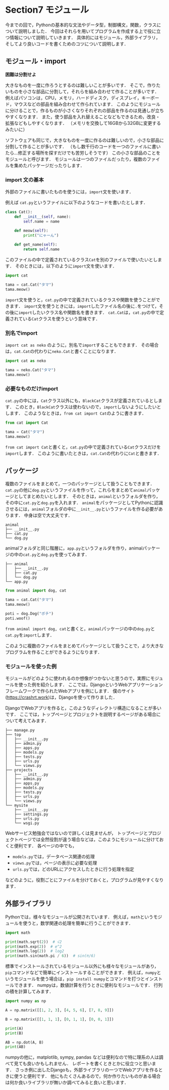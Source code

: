 # Section7 モジュール

今までの回で，Pythonの基本的な文法やデータ型，制御構文，関数，クラスについて説明しました．
今回はそれらを用いてプログラムを作成する上で役に立つ情報について説明していきます．
具体的にはモジュール，外部ライブラリ，そしてより良いコードを書くためのコツについて説明します．

## モジュール・import


**困難は分割せよ**

大きなものを一度に作ろうとするのは難しいことが多いです．
そこで，作りたいものを小さな部品に分割して，それらを組み合わせて作ることが多いです．
例えばパソコンは，CPU，メモリ，ハードディスク，ディスプレイ，キーボード，マウスなどの部品を組み合わせて作られています．
このようにモジュールに分けることで，作るものが小さくなりそれぞれの部品を作るのは見通しが立ちやすくなります．
また，使う部品を入れ替えることなどもできるため，改良・拡張などもしやすくなります．
（メモリを交換して16GBから32GBに変更するみたいに）

ソフトウェアも同じで，大きなものを一度に作るのは難しいので，小さな部品に分割して作ることが多いです．
（もし数千行のコードを一つのファイルに書いたら...修正する場所を探すだけでも苦労しそうです）
この小さな部品のことをモジュールと呼びます．
モジュールは一つのファイルだったり，複数のファイルを集めたパッケージだったりします．


### import 文の基本

外部のファイルに書いたものを使うには，`import`文を使います．

例えば `cat.py`というファイルに以下のようなコードを書いたとします．

```python
class Cat():
    def __init__(self, name):
        self.name = name

    def meow(self):
        print("にゃーん")
    
    def get_name(self):
        return self.name
```

このファイルの中で定義されているクラス`Cat`を別のファイルで使いたいとします．
そのときには，以下のように`import`文を使います．


```python
import cat

tama = cat.Cat("タマ")
tama.meow()
```

`import`文を使うと，`cat.py`の中で定義されているクラスや関数を使うことができます．
`import`文を使うときには，`import`したファイル名の後に`.`をつけて，その後に`import`したいクラス名や関数名を書きます．
`cat.Cat`は，`cat.py`の中で定義されている`Cat`クラスを使うという意味です．

### 別名でimport

`import cat as neko` のように，別名で`import`することもできます．
その場合は，`cat.Cat`の代わりに`neko.Cat`と書くことになります．

```python
import cat as neko

tama = neko.Cat("タマ")
tama.meow()
```

### 必要なものだけimport

`cat.py`の中には，`Cat`クラス以外にも，`BlackCat`クラスが定義されているとします．
このとき，`BlackCat`クラスは使わないので，`import`しないようにしたいとします．
このようなときは，`from cat import Cat`のように書きます．


```python
from cat import Cat

tama = Cat("タマ")
tama.meow()
```

`from cat import Cat`と書くと，`cat.py`の中で定義されている`Cat`クラスだけを`import`します．
このように書いたときは，`cat.Cat`の代わりに`Cat`と書きます．

## パッケージ

複数のファイルをまとめて，一つのパッケージとして扱うこともできます．
`cat.py`の他に`dog.py`というファイルを作って，これらをまとめて`animal`パッケージとしてまとめたいとします．
そのときは，`animal`というフォルダを作り，その中に`cat.py`と`dog.py`を入れます．
`animal`をパッケージとしてPythonに認識させるには，`animal`フォルダの中に`__init__.py`というファイルを作る必要があります．
中身は空で大丈夫です．

```
animal
├── __init__.py
├── cat.py
└── dog.py
```

animalフォルダと同じ階層に，`app.py`というフォルダを作り，animalパッケージの中の`cat.py`と`dog.py`を使ってみます．

```
├── animal
│   ├── __init__.py
│   ├── cat.py
│   └── dog.py
└── app.py
```

```python
from animal import dog, cat

tama = cat.Cat("タマ")
tama.meow()

poti = dog.Dog("ポチ")
poti.woof()
```

`from animal import dog, cat`と書くと，`animal`パッケージの中の`dog.py`と`cat.py`を`import`します．

このように複数のファイルをまとめてパッケージとして扱うことで，より大きなプログラムを作ることができるようになります．

### モジュールを使った例

モジュールがどのように使われるのか想像がつかないと思うので，実際にモジュールを使った例を紹介します．
ここでは，DjangoというWebアプリケーションフレームワークで作られたWebアプリを例にします．
僕のサイト(https://crashrt.work)は，Djangoを使って作りました．

DjangoでWebアプリを作ると，このようなディレクトリ構造になることが多いです．
ここでは，トップページとプロジェクトを説明するページがある場合について考えてみます．

```
├── manage.py
├── top
│   ├── __init__.py
│   ├── admin.py
│   ├── apps.py
│   ├── models.py
│   ├── tests.py
│   ├── urls.py
│   └── views.py
├── projects
│   ├── __init__.py
│   ├── admin.py
│   ├── apps.py
│   ├── models.py
│   ├── tests.py
│   ├── urls.py
│   └── views.py
└── mysite
    ├── __init__.py
    ├── settings.py
    ├── urls.py
    └── wsgi.py
```

Webサービス勉強会ではないので詳しくは見ませんが，
トップページとプロジェクトページでは全然役割が違う場合などは，このようにモジュールに分けておくと便利です．
各ページの中でも，

- `models.py`では，データベース関連の処理
- `views.py`では，ページの表示に必要な処理
- `urls.py`では，どのURLにアクセスしたときに行う処理を指定

などのように，役割ごとにファイルを分けておくと，プログラムが見やすくなります．


## 外部ライブラリ

Pythonでは，様々なモジュールが公開されています．
例えば，`math`というモジュールを使うと，数学関連の処理を簡単に行うことができます．


```python
import math

print(math.sqrt(2))  # √2
print(math.exp(2))  # e^2
print(math.log(2))  # log2
print(math.sin(math.pi / 6))  # sin(π/6)
```

標準でインストールされているモジュール以外にも様々なモジュールがあり，
`pip`コマンドなどで簡単にインストールすることができます．
例えば，`numpy`というモジュールを使う場合は，`pip install numpy`とコマンドを打つとインストールできます．
numpyは，数値計算を行うときに便利なモジュールです．
行列の積を計算してみます．

```python
import numpy as np

A = np.matrix([[1, 2, 3], [4, 5, 6], [7, 8, 9]])

B = np.matrix([[1, 1, 1], [0, 1, 1], [0, 0, 1]])

print(A)
print(B)

AB = np.dot(A, B)
print(AB)

```

numpyの他に，matplotlib, sympy, pandas などは便利なので特に理系の人は調べて見ても良いかもしれません．
レポートを書くときとかに役立つと思います．
さっき例に出したDjangoも，外部ライブラリの一つでWebアプリを作るときに使うと便利です．
他にもたくさんあるので，何か作りたいものがある場合は何か良いライブラリが無いか調べてみると良いと思います．




